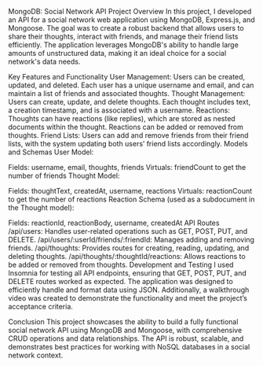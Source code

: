 MongoDB: Social Network API
Project Overview
In this project, I developed an API for a social network web application using MongoDB, Express.js, and Mongoose. The goal was to create a robust backend that allows users to share their thoughts, interact with friends, and manage their friend lists efficiently. The application leverages MongoDB's ability to handle large amounts of unstructured data, making it an ideal choice for a social network's data needs.

Key Features and Functionality
User Management: Users can be created, updated, and deleted. Each user has a unique username and email, and can maintain a list of friends and associated thoughts.
Thought Management: Users can create, update, and delete thoughts. Each thought includes text, a creation timestamp, and is associated with a username.
Reactions: Thoughts can have reactions (like replies), which are stored as nested documents within the thought. Reactions can be added or removed from thoughts.
Friend Lists: Users can add and remove friends from their friend lists, with the system updating both users’ friend lists accordingly.
Models and Schemas
User Model:

Fields: username, email, thoughts, friends
Virtuals: friendCount to get the number of friends
Thought Model:

Fields: thoughtText, createdAt, username, reactions
Virtuals: reactionCount to get the number of reactions
Reaction Schema (used as a subdocument in the Thought model):

Fields: reactionId, reactionBody, username, createdAt
API Routes
/api/users: Handles user-related operations such as GET, POST, PUT, and DELETE.
/api/users/:userId/friends/:friendId: Manages adding and removing friends.
/api/thoughts: Provides routes for creating, reading, updating, and deleting thoughts.
/api/thoughts/:thoughtId/reactions: Allows reactions to be added or removed from thoughts.
Development and Testing
I used Insomnia for testing all API endpoints, ensuring that GET, POST, PUT, and DELETE routes worked as expected. The application was designed to efficiently handle and format data using JSON. Additionally, a walkthrough video was created to demonstrate the functionality and meet the project’s acceptance criteria.

Conclusion
This project showcases the ability to build a fully functional social network API using MongoDB and Mongoose, with comprehensive CRUD operations and data relationships. The API is robust, scalable, and demonstrates best practices for working with NoSQL databases in a social network context.
